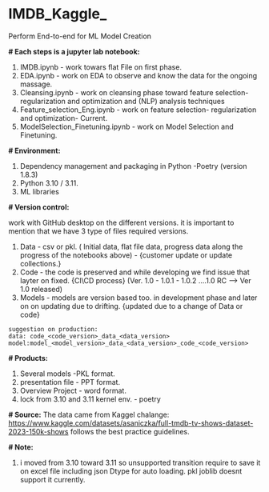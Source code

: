 # IMDB_Kaggle_

Perform End-to-end for ML Model Creation

**# Each steps is a jupyter lab notebook:**
  1. IMDB.ipynb                      - work towars flat File on first phase.
  2. EDA.ipynb                       - work on EDA to observe and know the data for the ongoing massage.
  3. Cleansing.ipynb                 - work on cleansing phase toward feature selection- regularization and optimization and (NLP) analysis techniques
  4. Feature_selection_Eng.ipynb     - work on feature selection- regularization and optimization- Current.
  5. ModelSelection_Finetuning.ipynb - work on  Model Selection and Finetuning.


**# Environment:**
  1. Dependency management and packaging in Python -Poetry (version 1.8.3)
  2. Python 3.10 / 3.11. 
  3. ML libraries 

**# Version control:**

 work with GitHub desktop on the different versions.
 it is important to mention that we have 3 type of files required versions.
   1. Data - csv or pkl. ( Initial data, flat file data, progress data along the progress of the notebooks above) - {customer update or update collections.}
   2. Code - the code is preserved and while developing we find issue that layter on fixed.  {CI\CD process} (Ver. 1.0 - 1.0.1 - 1.0.2 ....1.0 RC --> Ver 1.0 released)
   3. Models - models are version based too.  in development phase and later on on updating due to drifting.  {updated due to a change of Data or code}

    suggestion on production:
    data: code_<code_version>_data_<data_version> model:model_<model_version>_data_<data_version>_code_<code_version>
**# Products:**
  1. Several models -PKL format.
  2. presentation file - PPT format.
  3. Overview Project - word format.
  4. lock from 3.10 and 3.11 kernel env. - poetry

**# Source:**
The data came from Kaggel chalange:  https://www.kaggle.com/datasets/asaniczka/full-tmdb-tv-shows-dataset-2023-150k-shows
follows the best practice guidelines.

**# Note:**
 1. i moved from 3.10 toward 3.11 so unsupported transition require to save it on excel file including json Dtype for auto loading.
  pkl joblib doesnt support it currently. 
